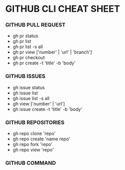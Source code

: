 # GITHUB CLI CHEAT SHEET  
### GITHUB PULL REQUEST  
- gh pr status
- gh pr list
- gh pr list -s all
- gh pr view ['number' | 'url' | 'branch']
- gh pr checkout
- gh pr create -t 'title' -b 'body'
### GITHUB ISSUES
- gh issue status
- gh issue list
- gh issue list -s all
- gh view ['number' | 'url']
- gh issue create -t 'title' -b 'body'
### GITHUB REPOSITORIES
- gh repo clone 'repo'
- gh repo create 'name repo'
- gh repo fork 'repo'
- gh repo view 'repo'
### GITHUB COMMAND
